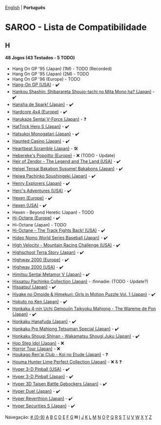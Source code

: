 [English](../en-us/H.md) | **Português**

# SAROO - Lista de Compatibilidade

## H

#### 48 Jogos (43 Testados - 5 TODO)

- Hang On GP '95 (Japan) (1M) - TODO (Recorded)
- Hang On GP '95 (Japan) (2M) - TODO
- Hang On GP '96 (Europe) - TODO
- [Hang-On GP (USA)](../../../Regions/Retails/USA/MK-81202/01/README.md) - :heavy_check_mark:
- [Hankou Shashin: Shibarareta Shoujo-tachi no Mita Mono ha? (Japan)](../../../Regions/Retails/Japan/T-15008G/01/README.md) - :heavy_check_mark:
- [Hansha de Spark! (Japan)](../../../Regions/Retails/Japan/T-20902G/01/README.md) - :heavy_check_mark:
- [Hardcore 4x4 (Europe)](../../../Regions/Retails/Europe/T-12303H/01/README.md) - :heavy_check_mark:
- [Harukaze Sentai V-Force (Japan)](../../../Regions/Retails/Japan/T-19904G/01/README.md) - :question:
- [HatTrick Hero S (Japan)](../../../Regions/Retails/Japan/T-1102G/01/README.md) - :heavy_check_mark:
- [Hatsukoi Monogatari (Japan)](../../../Regions/Retails/Japan/T-33004G/01/README.md) - :heavy_check_mark:
- [Haunted Casino (Japan)](../../../Regions/Retails/Japan/T-21902G/01/README.md) - :heavy_check_mark:
- [Heartbeat Scramble (Japan)](../../../Regions/Retails/Japan/T-15014G/01/README.md) - :hammer_and_wrench:
- [Hebereke's Popoitto (Europe)](../../../Regions/Retails/Europe/T-1502H/01/README.md) - :x: (TODO - Update)
- [Heir of Zendor - The Legend and The Land (USA)](../../../Regions/Retails/USA/T-7605H/01/README.md) - :heavy_check_mark:
- [Heisei Tensai Bakabon Susume! Bakabons (Japan)](../../../Regions/Retails/Japan/T-17001G/01/README.md) - :heavy_check_mark:
- [Heiwa Pachinko Soushingeki (Japan)](../../../Regions/Retails/Japan/T-18702G/01/README.md) - :heavy_check_mark:
- [Henry Explorers (Japan)](../../../Regions/Retails/Japan/T-9518G/01/README.md) - :heavy_check_mark:
- [Herc's Adventures (USA)](../../../Regions/Retails/USA/T-23001H/01/README.md) - :heavy_check_mark:
- [Hexen (Europe)](../../../Regions/Retails/Europe/T-25405H50/01/README.md) - :heavy_check_mark:
- [Hexen (USA)](../../../Regions/Retails/USA/T-25406H/01/README.md) - :heavy_check_mark:
- Hexen - Beyond Heretic (Japan) - TODO
- [Hi-Octane (Europe)](../../../Regions/Retails/Europe/T-5002H/01/README.md) - :heavy_check_mark:
- Hi-Octane (Japan) - TODO
- [Hi-Octane - The Track Fights Back! (USA)](../../../Regions/Retails/USA/T-5002H/01/README.md) - :heavy_check_mark:
- [Hideo Nomo World Series Baseball (Japan)](../../../Regions/Retails/Japan/GS-9061/01/README.md) - :heavy_check_mark:
- [High Velocity - Mountain Racing Challenge (USA)](../../../Regions/Retails/USA/T-14402H/01/README.md) - :heavy_check_mark:
- [Highschool Terra Story (Japan)](../../../Regions/Retails/Japan/T-19715G/01/README.md) - :heavy_check_mark:
- [Highway 2000 (Europe)](../../../Regions/Retails/Europe/T-6012H-50/01/README.md) - :heavy_check_mark:
- [Highway 2000 (USA)](../../../Regions/Retails/USA/T-31101H/01/README.md) - :heavy_check_mark:
- [Himitsu Sentai Metamor V (Japan)](../../../Regions/Retails/Japan/T-29005G/01/README.md) - :heavy_check_mark:
- [Hissatsu Pachinko Collection (Japan)](../../../Regions/Retails/Japan/T-1503G/01/README.md) - :finnadie: (TODO - Update?)
- [Hissatsu! (Japan)](../../../Regions/Retails/Japan/T-23402G/01/README.md) - :heavy_check_mark:
- [Hiyake no Omoide & Himekuri: Girls in Motion Puzzle Vol. 1 (Japan)](../../../Regions/Retails/Japan/T-21002G/01/README.md) - :heavy_check_mark:
- [Hokuto no Ken (Japan)](../../../Regions/Retails/Japan/T-20601G/01/README.md) - :heavy_check_mark:
- [Honkaku 4-nin Uchi Geinoujin Taikyoku Mahjong - The Wareme de Pon (Japan)](../../../Regions/Retails/Japan/T-3001G/01/README.md) - :heavy_check_mark:
- [Honkaku Hanafuda (Japan)](../../../Regions/Retails/Japan/T-16611G/01/README.md) - :heavy_check_mark:
- [Honkaku Pro Mahjong Tetsuman Special (Japan)](../../../Regions/Retails/Japan/T-18709G/01/README.md) - :heavy_check_mark:
- [Honkaku Shougi Shinan - Wakamatsu Shougi Juku (Japan)](../../../Regions/Retails/Japan/T-4402G/01/README.md) - :heavy_check_mark:
- [Hop Step Idol (Japan)](../../../Regions/Retails/Japan/T-20507G/01/README.md) - :x:
- [Horror Tour (Japan)](../../../Regions/Retails/Japan/T-24301G/01/README.md) - :x:
- [Houkago Ren'ai Club - Koi no Etude (Japan)](../../../Regions/Retails/Japan/T-19714G/01/README.md) - :question:
- [Houma Hunter Lime Perfect Collection (Japan)](../../../Regions/Retails/Japan/T-2001G/01/README.md) - :x: & :question:
- [Hyper 3-D Pinball (USA)](../../../Regions/Retails/USA/T-7015H/01/README.md) - :heavy_check_mark:
- [Hyper 3-D Pinball (Japan)](../../../Regions/Retails/Japan/T-7007G/01/README.md) - :heavy_check_mark:
- [Hyper 3D Taisen Battle Gebockers (Japan)](../../../Regions/Retails/Japan/T-5303G/01/README.md) - :heavy_check_mark:
- [Hyper Duel (Japan)](../../../Regions/Retails/Japan/T-1809G/01/README.md) - :heavy_check_mark:
- [Hyper Reverthion (Japan)](../../../Regions/Retails/Japan/T-1803G/01/README.md) - :heavy_check_mark:
- [Hyper Securities S (Japan)](../../../Regions/Retails/Japan/T-9105G/01/README.md) - :heavy_check_mark:

Navegação:
[# (0-9)](./09.md) [A](./A.md) [B](./B.md) [C](./C.md) [D](./D.md) [E](./E.md) [F](./F.md) [G](./G.md) **H** [I](./I.md) [J](./J.md) [K](./K.md) [L](./L.md) [M](./M.md) [N](./N.md) [O](./O.md) [P](./P.md) [Q](./Q.md) [R](./R.md) [S](./S.md) [T](./T.md) [U](./U.md) [V](./V.md) [W](./W.md) [X](./X.md) [Y](./Y.md) [Z](./Z.md)

